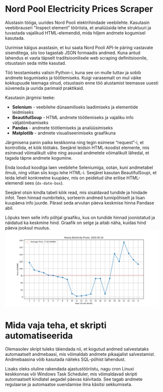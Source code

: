 # Nord Pool Electricity Prices Scraper

Alustasin tööga, uurides Nord Pooli elektrihindade veebilehte. Kasutasin veebibrauseri "Inspect element" tööriista, et analüüsida lehe struktuuri ja tuvastada vajalikud HTML-elemendid, mida hiljem andmete kogumisel kasutada.

Uurimise käigus avastasin, et kui saata Nord Pooli API-le päring vastavate sisenditega, siis too tagastab JSON formaadis andmed. Kuna antud lahendus ei vasta täpselt traditsioonilisele web scraping definitsioonile, otsustasin seda mitte kasutad.

Töö teostamiseks valisin Python-i, kuna see on mulle tuttav ja sobib andmete kogumiseks ja töötlemiseks. Kuigi varasemalt on mul väike kokkupuude teemaga olnud, otsustasin enne töö alustamist teemasse uuesti süveneda ja uurida parimaid praktikaid.

Kasutasin järgmisi teeke:

- **Selenium** - veebilehe dünaamiliseks laadimiseks ja elementide leidmiseks
- **BeautifulSoup** - HTML andmete töötlemiseks ja vajaliku info väljatõmbamiseks
- **Pandas** - andmete töötlemiseks ja analüüsimiseks
- **Matplotlib** - andmete visualiseerimiseks graafikuna

Järgmisena panin paika keskkonna ning tegin esimese “request”-i, et kontrollida, et kõik töötaks. Seejärel leidsin HTML-koodist elemente, mis esinevad võimalikult vähe ning asuvad andmetele võimalikult lähedal, et tagada täpne andmete kogumine.

Enda loodud koodiga laen veebilehe Seleniumiga, ootan, kuni andmetabel ilmub, ning võtan siis kogu lehe HTML-i. Seejärel kasutan BeautifulSoupi, et leida lehelt konkreetne kuupäev, mis on peidetud ühe erilise HTML-elemendi sees (`dx-date-box`).

Seejärel otsin kindla tabeli kõik read, mis sisaldavad tundide ja hindade infot. Teen hinnad numbriteks, sorteerin andmed tunnipõhiselt ja lisan kuupäeva info juurde. Pärast seda arvutan päeva keskmise hinna Pandase abil.

Lõpuks teen selle info põhjal graafiku, kus on tundide hinnad joonistatud ja näidatud ka keskmine hind. Graafik on selge ja aitab näha, kuidas hind päeva jooksul muutus.
![Andmete visualiseerimis graafik](elektrihindade_andmete_visualiseering.png)

# Mida vaja teha, et skripti automatiseerida
Olemasolev skript tuleks täiendada nii, et kogutud andmed salvestataks automaatselt andmebaasi, mis võimaldab andmete pikaajalist salvestamist. Andmebaasina võib kasutada näiteks SQL-põhist lahendust.

Lisaks oleks oluline rakendada ajastustööriistu, nagu cron Linuxi keskkonnas või Windows Task Scheduler, mis võimaldavad skripti automaatselt kindlatel aegadel päevas käivitada. See tagab andmete regulaarse ja automaatse uuendamise ilma käsitsi sekkumiseta.
